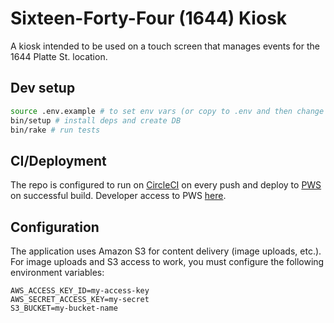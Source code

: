 # Sixteen-Forty-Four (1644) Kiosk

A kiosk intended to be used on a touch screen that manages events for the 1644 Platte St. location.

## Dev setup

```bash
source .env.example # to set env vars (or copy to .env and then change as needed)
bin/setup # install deps and create DB
bin/rake # run tests
```

## CI/Deployment

The repo is configured to run on [CircleCI](https://circleci.com) on every
 push and deploy to [PWS](http://sixteen-forty-four.run.pivotal.io) on
 successful build. Developer access to PWS [here](https://console.run.pivotal.io).

## Configuration

The application uses Amazon S3 for content delivery (image uploads, etc.).
For image uploads and S3 access to work, you must configure the following
environment variables:

```
AWS_ACCESS_KEY_ID=my-access-key
AWS_SECRET_ACCESS_KEY=my-secret
S3_BUCKET=my-bucket-name
```